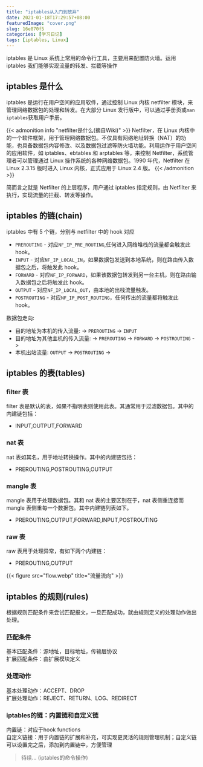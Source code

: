 ```yaml
---
title: "iptables从入门到放弃"
date: 2021-01-18T17:29:57+08:00
featuredImage: "cover.png"
slug: 16e870f5
categories: [学习日记]
tags: [iptables, Linux]
---
```


iptables 是 Linux 系统上常用的命令行工具，主要用来配置防火墙。运用 iptables 我们能够实现流量的转发、拦截等操作

<!--more-->

## iptables 是什么

iptables 是运行在用户空间的应用软件，通过控制 Linux 内核 netfilter 模块，来管理网络数据包的处理和转发。在大部分 Linux 发行版中，可以通过手册页或`man iptables`获取用户手册。

{{< admonition info "netfilter是什么(摘自Wiki)" >}}
Netfilter，在 Linux 内核中的一个软件框架，用于管理网络数据包。不仅具有网络地址转换（NAT）的功能，也具备数据包内容修改、以及数据包过滤等防火墙功能。利用运作于用户空间的应用软件，如 iptables、ebtables 和 arptables 等，来控制 Netfilter，系统管理者可以管理通过 Linux 操作系统的各种网络数据包。1990 年代，Netfilter 在 Linux 2.3.15 版时进入 Linux 内核，正式应用于 Linux 2.4 版。
{{< /admonition >}}

简而言之就是 Netfilter 的上层程序，用户通过 iptables 指定规则，由 Netfilter 来执行，实现流量的拦截、转发等操作。

## iptables 的链(chain)

iptables 中有 5 个链，分别与 netfilter 中的 hook 对应

- `PREROUTING` - 对应`NF_IP_PRE_ROUTING`,任何进入网络堆栈的流量都会触发此 hook。
- `INPUT` - 对应`NF_IP_LOCAL_IN`，如果数据包发送到本地系统，则在路由传入数据包之后，将触发此 hook。
- `FORWARD` - 对应`NF_IP_FORWARD`，如果该数据包转发到另一台主机，则在路由输入数据包之后将触发此 hook。
- `OUTPUT` - 对应`NF_IP_LOCAL_OUT`，由本地的出栈流量触发。
- `POSTROUTING` - 对应`NF_IP_POST_ROUTING`，任何传出的流量都将触发此 hook。

数据包走向:

- 目的地址为本机的传入流量: -> `PREROUTING` -> `INPUT`
- 目的地址为其他主机的传入流量: -> `PREROUTING` -> `FORWARD` -> `POSTROUTING` ->
- 本机出站流量: `OUTPUT` -> `POSTROUTING` ->

## iptables 的表(tables)

### filter 表

filter 表是默认的表，如果不指明表则使用此表。其通常用于过滤数据包。其中的内建链包括：

- INPUT,OUTPUT,FORWARD

### nat 表

nat 表如其名，用于地址转换操作。其中的内建链包括：

- PREROUTING,POSTROUTING,OUTPUT

### mangle 表

mangle 表用于处理数据包。其和 nat 表的主要区别在于，nat 表侧重连接而 mangle 表侧重每一个数据包。其中内建链列表如下。

- PREROUTING,OUTPUT,FORWARD,INPUT,POSTROUTING

### raw 表

raw 表用于处理异常，有如下两个内建链：

- PREROUTING,OUTPUT

{{< figure src="flow.webp" title="流量流向" >}}

## iptables 的规则(rules)

根据规则匹配条件来尝试匹配报文，一旦匹配成功，就由规则定义的处理动作做出处理。

### 匹配条件

基本匹配条件：源地址，目标地址，传输层协议  
扩展匹配条件：由扩展模块定义

### 处理动作

基本处理动作：ACCEPT、DROP  
扩展处理动作：REJECT、RETURN、LOG、REDIRECT

### iptables的链：内置链和自定义链

内置链：对应于hook functions  
自定义链接：用于内置链的扩展和补充，可实现更灵活的规则管理机制；自定义链可以设置完之后，添加到内置链中，方便管理

> 待续... (iptables的命令操作)